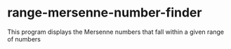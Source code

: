 # range-mersenne-number-finder
This program displays the Mersenne numbers that fall within a given range of numbers
